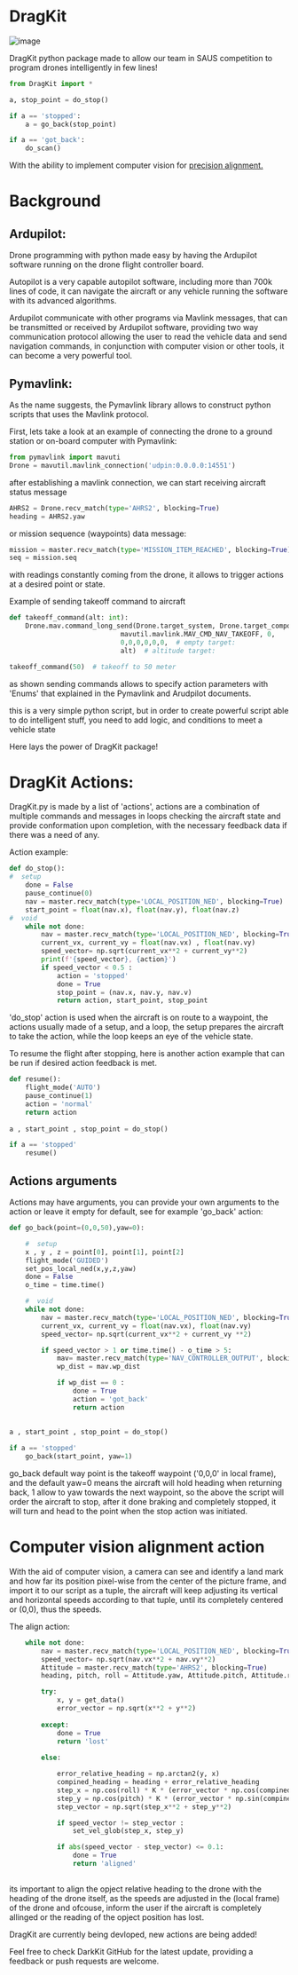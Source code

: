  # DragKit

![image](https://github.com/HEEMO-95/DragKit/assets/81169269/90da7923-fc9a-492f-97ae-e6eb0609a9d3)


DragKit python package made to allow our team in SAUS competition to program drones intelligently in few lines!

``` python
from DragKit import *

a, stop_point = do_stop()

if a == 'stopped':
    a = go_back(stop_point)

if a == 'got_back':
    do_scan()
```

With the ability to implement computer vision for [precision alignment.](https://github.com/HEEMO-95/DragKit#computer-vision-alignment-action)




# Background

 ## Ardupilot: 

Drone programming with python made easy by having the Ardupilot software running on the drone flight controller board.

Autopilot is a very capable autopilot software, including more than 700k lines of code, it can navigate the aircraft or any vehicle running the software with its advanced algorithms.

Ardupilot communicate with other programs via Mavlink messages, that can be transmitted or received by Ardupilot software, providing two way communication protocol allowing the user to read the vehicle data and send navigation commands, in conjunction with computer vision or other tools, it can become a very powerful tool.

## Pymavlink:
As the name suggests, the Pymavlink library allows to construct python scripts that uses the Mavlink protocol.

First, lets take a look at an example of connecting the drone to a ground station or on-board computer with Pymavlink:
``` python
from pymavlink import mavuti
Drone = mavutil.mavlink_connection('udpin:0.0.0.0:14551')
``` 
after establishing a mavlink connection, we can start receiving aircraft status message
``` python
AHRS2 = Drone.recv_match(type='AHRS2', blocking=True)
heading = AHRS2.yaw
``` 
or mission sequence (waypoints) data message:
``` python
mission = master.recv_match(type='MISSION_ITEM_REACHED', blocking=True)
seq = mission.seq
```
with readings constantly coming from the drone, it allows to trigger actions at a desired point or state.

Example of sending takeoff command to aircraft
``` python
def takeoff_command(alt: int):
    Drone.mav.command_long_send(Drone.target_system, Drone.target_component,
                            mavutil.mavlink.MAV_CMD_NAV_TAKEOFF, 0,
                            0,0,0,0,0,0,  # empty target:
                            alt)  # altitude target:

takeoff_command(50)  # takeoff to 50 meter
``` 
as shown sending commands allows to specify action parameters with 'Enums' that explained in the Pymavlink and Arudpilot documents.

this is a very simple python script, but in order to create powerful script able to do intelligent stuff, you need to add logic, and conditions to meet a vehicle state

Here lays the power of DragKit package!

# DragKit Actions:

DragKit.py is made by a list of 'actions', actions are a combination of multiple commands and messages in loops checking the aircraft state and provide conformation upon completion, with the necessary feedback data if there was a need of any.

Action example:
``` python
def do_stop():
#  setup
    done = False
    pause_continue(0)
    nav = master.recv_match(type='LOCAL_POSITION_NED', blocking=True)
    start_point = float(nav.x), float(nav.y), float(nav.z)
#  void
    while not done:
        nav = master.recv_match(type='LOCAL_POSITION_NED', blocking=True)
        current_vx, current_vy = float(nav.vx) , float(nav.vy)
        speed_vector= np.sqrt(current_vx**2 + current_vy**2)
        print(f'{speed_vector}, {action}')
        if speed_vector < 0.5 : 
            action = 'stopped'
            done = True
            stop_point = (nav.x, nav.y, nav.v)
            return action, start_point, stop_point
``` 
'do_stop' action is used when the aircraft is on route to a waypoint, the actions usually made of a setup, and a loop, the setup prepares the aircraft to take the action, while the loop keeps an eye of the vehicle state.

To resume the flight after stopping, here is another action example that can be run if desired action feedback is met.
``` python
def resume():
    flight_mode('AUTO')
    pause_continue(1)
    action = 'normal'
    return action
   
a , start_point , stop_point = do_stop()

if a == 'stopped'
    resume()
``` 
## Actions arguments

Actions may have arguments, you can provide your own arguments to the action or leave it empty for default, see for example 'go_back' action:
``` python
def go_back(point=(0,0,50),yaw=0):

    #  setup
    x , y , z = point[0], point[1], point[2]
    flight_mode('GUIDED')
    set_pos_local_ned(x,y,z,yaw)
    done = False
    o_time = time.time()

    #  void
    while not done:
        nav = master.recv_match(type='LOCAL_POSITION_NED', blocking=True)
        current_vx, current_vy = float(nav.vx), float(nav.vy)
        speed_vector= np.sqrt(current_vx**2 + current_vy **2)

        if speed_vector > 1 or time.time() - o_time > 5:
            mav= master.recv_match(type='NAV_CONTROLLER_OUTPUT', blocking=True)
            wp_dist = mav.wp_dist

            if wp_dist == 0 :
                done = True
                action = 'got_back'
                return action
               
               
a , start_point , stop_point = do_stop() 

if a == 'stopped'
    go_back(start_point, yaw=1)
``` 
go_back default way point is the takeoff waypoint ('0,0,0' in local frame), and the default yaw=0 means the aircraft will hold heading when returning back, 1 allow to yaw towards the next waypoint, so the above the script will order the aircraft to stop, after it done braking and completely stopped, it will turn and head to the point when the stop action was initiated.

# Computer vision alignment action

With the aid of computer vision, a camera can see and identify a land mark and how far its position pixel-wise from the center of the picture frame, and import it to our script as a tuple, the aircraft will keep adjusting its vertical and horizontal speeds according to that tuple, until its completely centered or (0,0), thus the speeds.

The align action:
``` python
    while not done:
        nav = master.recv_match(type='LOCAL_POSITION_NED', blocking=True)
        speed_vector= np.sqrt(nav.vx**2 + nav.vy**2)
        Attitude = master.recv_match(type='AHRS2', blocking=True)
        heading, pitch, roll = Attitude.yaw, Attitude.pitch, Attitude.roll

        try:
            x, y = get_data()
            error_vector = np.sqrt(x**2 + y**2)
            
        except:
            done = True
            return 'lost'
        
        else:

            error_relative_heading = np.arctan2(y, x)
            compined_heading = heading + error_relative_heading
            step_x = np.cos(roll) * K * (error_vector * np.cos(compined_heading))
            step_y = np.cos(pitch) * K * (error_vector * np.sin(compined_heading))
            step_vector = np.sqrt(step_x**2 + step_y**2)

            if speed_vector != step_vector :
                set_vel_glob(step_x, step_y)

            if abs(speed_vector - step_vector) <= 0.1:
                done = True
                return 'aligned'
                
``` 
its important to align the opject relative heading to the drone with the heading of the drone itself, as the speeds are adjusted in the (local frame) of the drone
and ofcouse, inform the user if the aircraft is completely allinged or the reading of the opject position has lost.

DragKit are currently being devloped, new actions are being added!

Feel free to check DarkKit GitHub for the latest update, providing a feedback or push requests are welcome.
